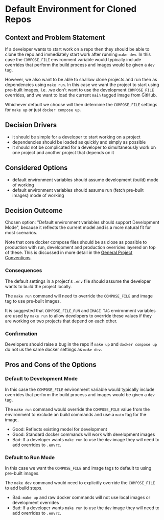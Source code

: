 # Default Environment for Cloned Repos

## Context and Problem Statement

If a developer wants to start work on a repo then they should be able to clone the repo and immediately start work after running `make dev`. In this case the `COMPOSE_FILE` environment variable would typically include overrides that perform the build process and images would be given a `dev` tag.

However, we also want to be able to shallow clone projects and run then as dependencies using `make run`. In this case we want the project to start using pre-built images, i.e. .we don't want to use the development `COMPOSE_FILE` overrides, and we want to load the current `main` tagged image from GitHub.

Whichever default we choose will then determine the `COMPOSE_FILE` settings for `make up` or just `docker compose up`.

## Decision Drivers

* it should be simple for a developer to start working on a project
* dependencies should be loaded as quickly and simply as possible
* it should not be complicated for a developer to simultaneously work on one project and another project that depends on it

## Considered Options

* default environment variables should assume development (build) mode of working
* default environment variables should assume run (fetch pre-built images) mode of working

## Decision Outcome

Chosen option: "Default environment variables should support Development Mode", because it reflects the current model and is a more natural fit for most scenarios.

Note that core docker compose files should be as close as possible to production with run, development and production overrides layered on top of these. This is discussed in more detail in the [General Project Conventions](../general-project-conventions.md).

### Consequences

The default settings in a project's `.env` file should assume the developer wants to build the project locally.

The `make run` command will need to override the `COMPOSE_FILE` and image tag to use pre-built images.

It is suggested that `COMPOSE_FILE_RUN` and `IMAGE TAG` environment variables are used by `make run` to allow developers to override these values if they are working on two projects that depend on each other.

### Confirmation

Developers should raise a bug in the repo if `make up` and `docker compose up` do not us the same docker settings as `make dev`.

## Pros and Cons of the Options

### Default to Development Mode

In this case the `COMPOSE_FILE` environment variable would typically include overrides that perform the build process and images would be given a `dev` tag.

The `make run` command would override the `COMPOSE_FILE` value from the environment to exclude an build commands and use a `main` tag for the image.

* Good: Reflects existing model for development
* Good: Standard docker commands will work with development images
* Bad: If a developer wants `make run` to use the `dev` image they will need to add overrides to `.envrc`.

### Default to Run Mode

In this case we want the `COMPOSE_FILE` and image tags to default to using pre-built images.

The `make dev` command would need to explicitly override the `COMPOSE_FILE` to add build steps.

* Bad: `make up` and raw docker commands will not use local images or development overrides
* Bad: If a developer wants `make run` to use the `dev` image they will need to add overrides to `.envrc`.
